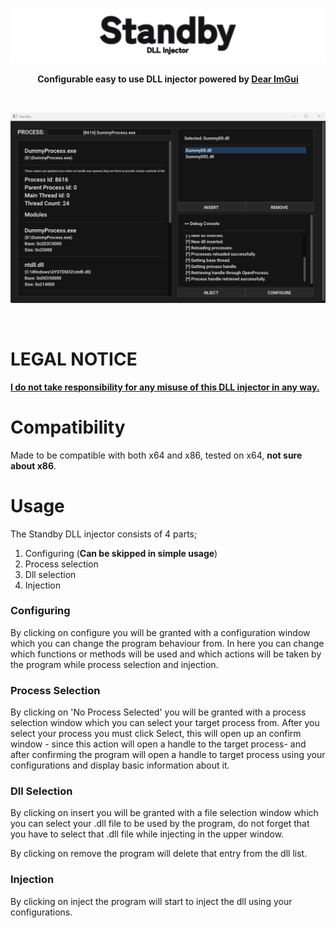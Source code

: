 ![STANDBY LOGO](Images/Logo.svg "STANDBY_LOGO")
<p align="center"><b>Configurable easy to use DLL injector powered by <a href="https://github.com/ocornut/imgui" target="_blank">Dear ImGui</a></b></p>

<br>
<p align="center">
<img src="https://github.com/paskalian/Standby/blob/master/Images/Menu.svg" alt="Menu"/>
</p>
<br>

# LEGAL NOTICE
<ins><b>I do not take responsibility for any misuse of this DLL injector in any way.</b></ins>

# Compatibility
Made to be compatible with both x64 and x86, tested on x64, **not sure about x86**.

# Usage

The Standby DLL injector consists of 4 parts;

1. Configuring (**Can be skipped in simple usage**)
2. Process selection
3. Dll selection
4. Injection

### Configuring
By clicking on configure you will be granted with a configuration window which you can change the program behaviour from. In here you can change which functions or methods will be used and which actions will be taken by the program while process selection and injection.

### Process Selection

By clicking on 'No Process Selected' you will be granted with a process selection window which you can select your target process from. After you select your process you must click Select, this will open up an confirm window - since this action will open a handle to the target process- and after confirming the program will open a handle to target process using your configurations and display basic information about it.

### Dll Selection

By clicking on insert you will be granted with a file selection window which you can select your .dll file to be used by the program, do not forget that you have to select that .dll file while injecting in the upper window.

By clicking on remove the program will delete that entry from the dll list.

### Injection

By clicking on inject the program will start to inject the dll using your configurations.
